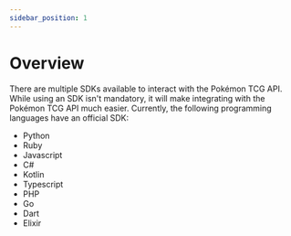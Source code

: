 ```yaml
---
sidebar_position: 1
---
```


# Overview

There are multiple SDKs available to interact with the Pokémon TCG API. While using an SDK isn't mandatory, it will make integrating with the Pokémon TCG API much easier. Currently, the following programming languages have an official SDK:

- Python
- Ruby
- Javascript
- C#
- Kotlin
- Typescript
- PHP
- Go
- Dart
- Elixir